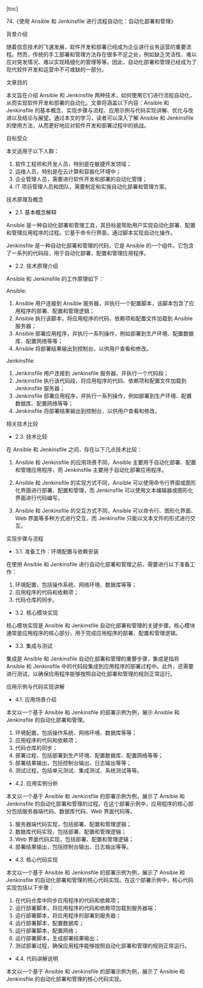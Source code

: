 
[toc]                    
                
                
74.《使用 Ansible 和 Jenkinsfile 进行流程自动化：自动化部署和管理》

背景介绍

随着信息技术的飞速发展，软件开发和部署已经成为企业进行业务运营的重要流程。然而，传统的手工部署和管理方法存在很多不足之处，例如缺乏灵活性、难以应对突发情况、难以实现精细化的管理等等。因此，自动化部署和管理已经成为了现代软件开发和运营中不可或缺的一部分。

文章目的

本文旨在介绍 Ansible 和 Jenkinsfile 两种技术，如何使用它们进行流程自动化，从而实现软件开发和部署的自动化。文章将涵盖以下内容：Ansible 和 Jenkinsfile 的基本概念、实现步骤与流程、应用示例与代码实现讲解、优化与改进以及结论与展望。通过本文的学习，读者可以深入了解 Ansible 和 Jenkinsfile 的使用方法，从而更好地应对软件开发和部署过程中的挑战。

目标受众

本文适用于以下人群：

1. 软件工程师和开发人员，特别是在敏捷开发领域；
2. 运维人员，特别是在云计算和容器化环境中；
3. 企业管理人员，需要进行软件开发和部署的自动化管理；
4. IT 项目管理人员和团队，需要制定和实施自动化部署和管理方案。

技术原理及概念

- 2.1. 基本概念解释

Ansible 是一种自动化部署和管理工具，其目标是帮助用户实现自动化部署、配置和管理应用程序的过程。它基于命令行界面，通过脚本实现自动化操作。

Jenkinsfile 是一种自动化部署和管理的代码，它是 Ansible 的一个组件。它包含了一系列的代码段，用于自动化部署、配置和管理应用程序。

- 2.2. 技术原理介绍

Ansible 和 Jenkinsfile 的工作原理如下：

Ansible:

1. Ansible 用户连接到 Ansible 服务器，并执行一个配置脚本，该脚本包含了应用程序的部署、配置和管理逻辑；
2. Ansible 执行该脚本，将应用程序的代码、依赖项和配置文件加载到 Ansible 服务器；
3. Ansible 部署应用程序，并执行一系列操作，例如部署到生产环境、配置数据库、配置网络等等；
4. Ansible 将部署结果输出到控制台，以供用户查看和修改。

Jenkinsfile:

1. Jenkinsfile 用户连接到 Jenkinsfile 服务器，并执行一个代码段；
2. Jenkinsfile 执行该代码段，将应用程序的代码、依赖项和配置文件加载到 Jenkinsfile 服务器；
3. Jenkinsfile 部署应用程序，并执行一系列操作，例如部署到生产环境、配置数据库、配置网络等等；
4. Jenkinsfile 将部署结果输出到控制台，以供用户查看和修改。

相关技术比较

- 2.3. 技术比较

在 Ansible 和 Jenkinsfile 之间，存在以下几点技术比较：

1. Ansible 和 Jenkinsfile 的应用场景不同，Ansible 主要用于自动化部署、配置和管理应用程序，而 Jenkinsfile 主要用于自动化部署应用程序。

2. Ansible 和 Jenkinsfile 的实现方式不同，Ansible 可以使用命令行界面或图形化界面进行部署、配置和管理，而 Jenkinsfile 可以使用文本编辑器或图形化界面进行代码编写。

3. Ansible 和 Jenkinsfile 的交互方式不同，Ansible 可以命令行、图形化界面、Web 界面等多种方式进行交互，而 Jenkinsfile 只能以文本文件的形式进行交互。

实现步骤与流程

- 3.1. 准备工作：环境配置与依赖安装

在使用 Ansible 和 Jenkinsfile 进行自动化部署和管理之前，需要进行以下准备工作：

1. 环境配置，包括操作系统、网络环境、数据库等等；
2. 应用程序的代码和依赖项；
3. 代码仓库的同步。

- 3.2. 核心模块实现

核心模块实现是 Ansible 和 Jenkinsfile 自动化部署和管理的关键步骤。核心模块通常是应用程序的核心部分，用于完成应用程序的部署、配置和管理逻辑。

- 3.3. 集成与测试

集成是 Ansible 和 Jenkinsfile 自动化部署和管理的重要步骤，集成是指将 Ansible 和 Jenkinsfile 中的代码段集成到应用程序的部署过程中。此外，还需要进行测试，以确保应用程序能够按照自动化部署和管理的规则正常运行。

应用示例与代码实现讲解

- 4.1. 应用场景介绍

本文以一个基于 Ansible 和 Jenkinsfile 的部署示例为例，展示 Ansible 和 Jenkinsfile 的自动化部署和管理。

1. 环境配置，包括操作系统、网络环境、数据库等等；
2. 应用程序的代码和依赖项；
3. 代码仓库的同步；
4. 部署过程，包括部署到生产环境、配置数据库、配置网络等等；
5. 部署结果输出，包括控制台输出、日志输出等等；
6. 测试过程，包括单元测试、集成测试、系统测试等等。

- 4.2. 应用实例分析

本文以一个基于 Ansible 和 Jenkinsfile 的部署示例为例，展示了 Ansible 和 Jenkinsfile 的自动化部署和管理的过程。在这个部署示例中，应用程序的核心部分包括服务器端代码、数据库代码、Web 界面代码等。

1. 服务器端代码实现，包括部署、配置和管理逻辑；
2. 数据库代码实现，包括部署、配置和管理逻辑；
3. Web 界面代码实现，包括部署、配置和管理逻辑；
4. 部署结果输出，包括控制台输出、日志输出等等。

- 4.3. 核心代码实现

本文以一个基于 Ansible 和 Jenkinsfile 的部署示例为例，展示了 Ansible 和 Jenkinsfile 的自动化部署和管理的核心代码实现。在这个部署示例中，核心代码实现包括以下步骤：

1. 在代码仓库中同步应用程序的代码和依赖项；
2. 运行部署脚本，将应用程序的代码和依赖项加载到服务器端；
3. 运行部署脚本，将应用程序的部署到服务器；
4. 运行部署脚本，配置数据库；
5. 运行部署脚本，配置网络；
6. 运行部署脚本，生成部署结果输出；
7. 测试部署过程，确保应用程序能够按照自动化部署和管理的规则正常运行。

- 4.4. 代码讲解说明

本文以一个基于 Ansible 和 Jenkinsfile 的部署示例为例，展示了 Ansible 和 Jenkinsfile 的自动化部署和管理的核心代码实现。

